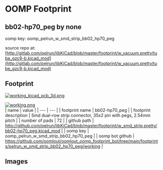 # OOMP Footprint  
## bb02-hp70_peg  by none  
  
oomp key: oomp_pelrun_w_smd_strip_bb02_hp70_peg  
  
source repo at: [http://gitlab.com/pelrun/libKiCad/blob/master/footprint/w_vacuum.pretty/tube_gzc9-b.kicad_mod](http://gitlab.com/pelrun/libKiCad/blob/master/footprint/w_vacuum.pretty/tube_gzc9-b.kicad_mod)  
## Footprint  
  
[![working_kicad_pcb_3d.png](working_kicad_pcb_3d_600.png)](working_kicad_pcb_3d.png)  
  
[![working.png](working_600.png)](working.png)  
| name | value | 
| --- | --- | 
| footprint name | bb02-hp70_peg | 
| footprint description | Smd dual-row strip connector, 35x2 pin with pegs, 2.54mm pitch | 
| number of pads | 72 | 
| github path | http://github.com/pelrun/libKiCad/blob/master/footprint/w_smd_strip.pretty/bb02-hp70_peg.kicad_mod | 
| oomp key | oomp_pelrun_w_smd_strip_bb02_hp70_peg | 
| oomp bot github | https://github.com/oomlout/oomlout_oomp_footprint_bot/tree/main/footprints/pelrun_w_smd_strip_bb02_hp70_peg/working | 
## Images  
